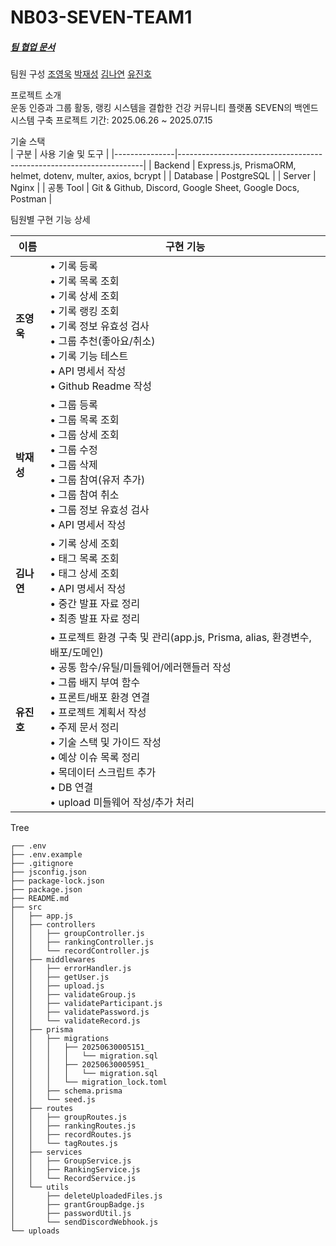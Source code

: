 # NB03-SEVEN-TEAM1

##### [팀 협업 문서](https://docs.google.com/spreadsheets/d/1RjmFuiSnZA_rl31L6QnpKLuEhtjjX0h8l22q1DcvuAw/edit?usp=sharing)

팀원 구성
[조영욱](https://github.com/youngwookjo) 
[박재성](https://github.com/qkrwotjd1731)
[김나연](https://github.com/luciakim22)
[유진호](https://github.com/selentia)
  
프로젝트 소개   
운동 인증과 그룹 활동, 랭킹 시스템을 결합한 건강 커뮤니티 플랫폼 SEVEN의 백엔드 시스템 구축
프로젝트 기간: 2025.06.26 ~ 2025.07.15

기술 스택   
| 구분          | 사용 기술 및 도구                                                    |
|---------------|---------------------------------------------------------------------|
| Backend       | Express.js, PrismaORM, helmet, dotenv, multer, axios, bcrypt        |
| Database      | PostgreSQL                                                          |
| Server        | Nginx                                                               |
| 공통 Tool     | Git & Github, Discord, Google Sheet, Google Docs, Postman           |

팀원별 구현 기능 상세

| 이름     | 구현 기능 |
|----------|-----------|
| **조영욱** | • 기록 등록  <br> • 기록 목록 조회  <br> • 기록 상세 조회  <br> • 기록 랭킹 조회  <br> • 기록 정보 유효성 검사  <br> • 그룹 추천(좋아요/취소)  <br> • 기록 기능 테스트  <br> • API 명세서 작성  <br> • Github Readme 작성 |
| **박재성** | • 그룹 등록  <br> • 그룹 목록 조회  <br> • 그룹 상세 조회  <br> • 그룹 수정  <br> • 그룹 삭제  <br> • 그룹 참여(유저 추가)  <br> • 그룹 참여 취소  <br> • 그룹 정보 유효성 검사  <br> • API 명세서 작성 |
| **김나연** | • 기록 상세 조회  <br> • 태그 목록 조회  <br> • 태그 상세 조회  <br> • API 명세서 작성  <br> • 중간 발표 자료 정리  <br> • 최종 발표 자료 정리 |
| **유진호** | • 프로젝트 환경 구축 및 관리(app.js, Prisma, alias, 환경변수, 배포/도메인)  <br> • 공통 함수/유틸/미들웨어/에러핸들러 작성  <br> • 그룹 배지 부여 함수  <br> • 프론트/배포 환경 연결  <br> • 프로젝트 계획서 작성  <br> • 주제 문서 정리  <br> • 기술 스택 및 가이드 작성  <br> • 예상 이슈 목록 정리  <br> • 목데이터 스크립트 추가  <br> • DB 연결  <br> • upload 미들웨어 작성/추가 처리 |


Tree
```
┌── .env
├── .env.example
├── .gitignore
├── jsconfig.json
├── package-lock.json
├── package.json
├── README.md
├── src
│   ├── app.js
│   ├── controllers
│   │   ├── groupController.js
│   │   ├── rankingController.js
│   │   └── recordController.js
│   ├── middlewares
│   │   ├── errorHandler.js
│   │   ├── getUser.js
│   │   ├── upload.js
│   │   ├── validateGroup.js
│   │   ├── validateParticipant.js
│   │   ├── validatePassword.js
│   │   └── validateRecord.js
│   ├── prisma
│   │   ├── migrations
│   │   │   ├── 20250630005151_
│   │   │   │   └── migration.sql
│   │   │   ├── 20250630005951_
│   │   │   │   └── migration.sql
│   │   │   └── migration_lock.toml
│   │   ├── schema.prisma
│   │   └── seed.js
│   ├── routes
│   │   ├── groupRoutes.js
│   │   ├── rankingRoutes.js
│   │   ├── recordRoutes.js
│   │   └── tagRoutes.js
│   ├── services
│   │   ├── GroupService.js
│   │   ├── RankingService.js
│   │   └── RecordService.js
│   └── utils
│       ├── deleteUploadedFiles.js
│       ├── grantGroupBadge.js
│       ├── passwordUtil.js
│       └── sendDiscordWebhook.js
└── uploads
```